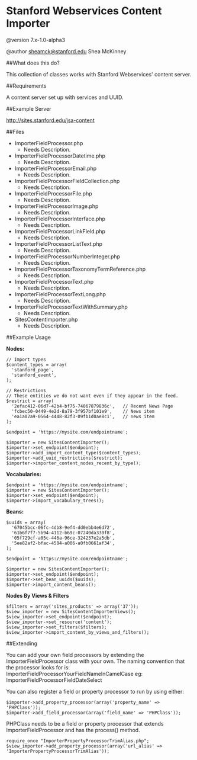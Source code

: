 # Stanford Webservices Content Importer

@version 7.x-1.0-alpha3

@author <sheamck@stanford.edu> Shea McKinney

##What does this do?

This collection of classes works with Stanford Webservices' content server.

##Requirements

A content server set up with services and UUID.

##Example Server

http://sites.stanford.edu/jsa-content

##Files

* ImporterFieldProcessor.php
	* Needs Description.
* ImporterFieldProcessorDatetime.php
	* Needs Description.
* ImporterFieldProcessorEmail.php
	* Needs Description.
* ImporterFieldProcessorFieldCollection.php
	* Needs Description.
* ImporterFieldProcessorFile.php
	* Needs Description.
* ImporterFieldProcessorImage.php
	* Needs Description.
* ImporterFieldProcessorInterface.php
	* Needs Description.
* ImporterFieldProcessorLinkField.php
	* Needs Description.
* ImporterFieldProcessorListText.php
	* Needs Description.
* ImporterFieldProcessorNumberInteger.php
	* Needs Description.
* ImporterFieldProcessorTaxonomyTermReference.php
	* Needs Description.
* ImporterFieldProcessorText.php
	* Needs Description.
* ImporterFieldProcessorTextLong.php
	* Needs Description.
* ImporterFieldProcessorTextWithSummary.php
	* Needs Description.
* SitesContentImporter.php
	* Needs Description.


##Example Usage

**Nodes:**

    // Import types
    $content_types = array(
      'stanford_page',
      'stanford_event',
    );

    // Restrictions
    // These entities we do not want even if they appear in the feed.
    $restrict = array(
      '2efac412-06d7-42b4-bf75-74067879836c',   // Recent News Page
      'fcbec50-0449-4e2d-8a79-3f957bf101e9',    // News item
      'ea1a02a9-0564-4448-82f3-09fb1d0ae8c1',   // news item
    );

    $endpoint = 'https://mysite.com/endpointname';

    $importer = new SitesContentImporter();
    $importer->set_endpoint($endpoint);
    $importer->add_import_content_type($content_types);
    $importer->add_uuid_restrictions($restrict);
    $importer->importer_content_nodes_recent_by_type();

**Vocabularies:**

    $endpoint = 'https://mysite.com/endpointname';
    $importer = new SitesContentImporter();
    $importer->set_endpoint($endpoint);
    $importer->import_vocabulary_trees();

**Beans:**

    $uuids = array(
      '67045bcc-06fc-4db8-9ef4-dd0ebb4e6d72',
      '61b6f7f7-5b94-4112-b69c-07240da330f8',
      '05f729cf-a05c-446a-96ce-324237e2a5db',
      '5ee82af2-bfac-4584-a006-a0fb0661af34',
    );

    $endpoint = 'https://mysite.com/endpointname';

    $importer = new SitesContentImporter();
    $importer->set_endpoint($endpoint);
    $importer->set_bean_uuids($uuids);
    $importer->import_content_beans();

**Nodes By Views & Filters**

    $filters = array('sites_products' => array('37'));
    $view_importer = new SitesContentImporterViews();
    $view_importer->set_endpoint($endpoint);
    $view_importer->set_resource('content');
    $view_importer->set_filters($filters);
    $view_importer->import_content_by_views_and_filters();


##Extending

You can add your own field processors by extending the ImporterFieldProcessor
class with your own. The naming convention that the processor looks for is:
ImporterFieldProcessorYourFieldNameInCamelCase
eg:
ImporterFieldProcessorFieldDateSelect


You can also register a field or property processor to run by using either:

    $importer->add_property_processor(array('property_name' => 'PHPClass'));
    $importer->add_field_processor(array('field_name' => 'PHPClass'));

PHPClass needs to be a field or property processor that extends ImporterFieldProcessor and has the process() method.

    require_once "ImporterPropertyProcessorTrimAlias.php";
    $view_importer->add_property_processor(array('url_alias' => 'ImporterPropertyProcessorTrimAlias'));


